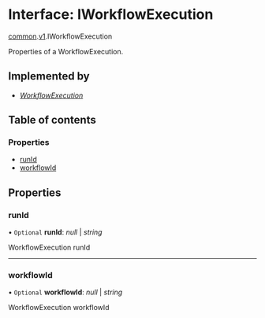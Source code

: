# Interface: IWorkflowExecution

[common](../modules/proto.temporal.api.common.md).[v1](../modules/proto.temporal.api.common.v1.md).IWorkflowExecution

Properties of a WorkflowExecution.

## Implemented by

* [*WorkflowExecution*](../classes/proto.temporal.api.common.v1.workflowexecution.md)

## Table of contents

### Properties

- [runId](proto.temporal.api.common.v1.iworkflowexecution.md#runid)
- [workflowId](proto.temporal.api.common.v1.iworkflowexecution.md#workflowid)

## Properties

### runId

• `Optional` **runId**: *null* \| *string*

WorkflowExecution runId

___

### workflowId

• `Optional` **workflowId**: *null* \| *string*

WorkflowExecution workflowId
